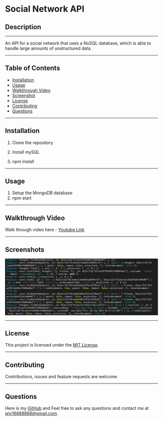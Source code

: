 # Social Network API

## Description

---

An API for a social network that uses a NoSQL database, which is able to handle large amounts of unstructured data.

---

## Table of Contents

  - [Installation](#installation)
  - [Usage](#usage)
  - [Walkthrough Video](#walkthrough-video)
  - [Screenshot](#screenshot)
  - [License](#license)
  - [Contributing](#contributing)
  - [Questions](#questions)

---

## Installation


1. Clone the repository
   
2. Install mySQL
   
3. npm install

---

## Usage

1. Setup the MongoDB database
2. npm start

---

## Walkthrough Video

Walk through video here - [Youtube Link](https://www.youtube.com/watch?v=DYJ3OeqlAW4)

---

## Screenshots

![](source/images/noSQL.jpg)

---

## License

This project is licensed under the [MIT License](https://choosealicense.com/licenses/mit).

---

## Contributing

Contributions, issues and feature requests are welcome.

---

## Questions

Here is my [GitHub](https://github.com/chunngaimo)
and Feel free to ask any questions and contact me at wjy16888888@gmail.com.